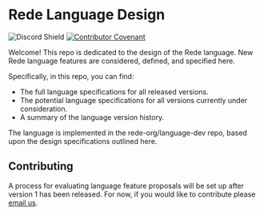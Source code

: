 # Rede Language Design

![Discord Shield](https://discordapp.com/api/guilds/1036138273476722778/widget.png?style=shield) [![Contributor Covenant](https://img.shields.io/badge/Contributor%20Covenant-2.1-4baaaa.svg)](code_of_conduct.md)

Welcome! This repo is dedicated to the design of the Rede language. New Rede language features are considered, defined, and specified here.

Specifically, in this repo, you can find:

- The full language specifications for all released versions.
- The potential language specifications for all versions currently under consideration.
- A summary of the language version history.

The language is implemented in the rede-org/language-dev repo, based upon the design specifications outlined here.

## Contributing

A process for evaluating language feature proposals will be set up after version 1 has been released. For now, if you would like to contribute please [email us](mailto:lucas@lucasstertz.com).
